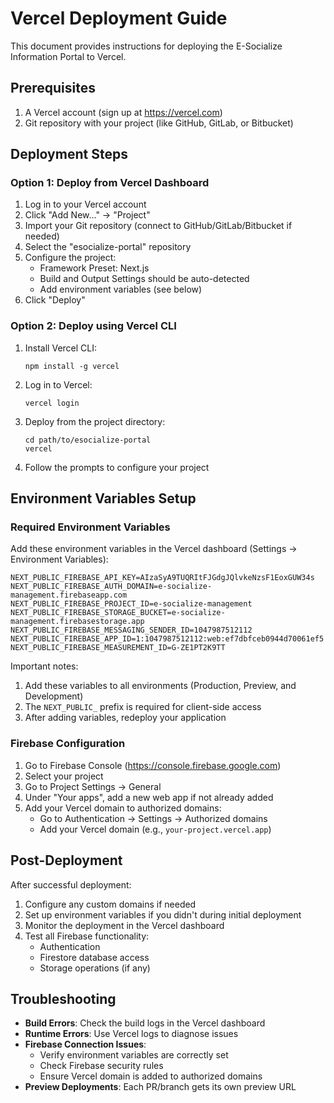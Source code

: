 # Vercel Deployment Guide

This document provides instructions for deploying the E-Socialize Information Portal to Vercel.

## Prerequisites

1. A Vercel account (sign up at https://vercel.com)
2. Git repository with your project (like GitHub, GitLab, or Bitbucket)

## Deployment Steps

### Option 1: Deploy from Vercel Dashboard

1. Log in to your Vercel account
2. Click "Add New..." → "Project"
3. Import your Git repository (connect to GitHub/GitLab/Bitbucket if needed)
4. Select the "esocialize-portal" repository
5. Configure the project:
   - Framework Preset: Next.js
   - Build and Output Settings should be auto-detected
   - Add environment variables (see below)
6. Click "Deploy"

### Option 2: Deploy using Vercel CLI

1. Install Vercel CLI:
   ```
   npm install -g vercel
   ```

2. Log in to Vercel:
   ```
   vercel login
   ```

3. Deploy from the project directory:
   ```
   cd path/to/esocialize-portal
   vercel
   ```

4. Follow the prompts to configure your project

## Environment Variables Setup

### Required Environment Variables

Add these environment variables in the Vercel dashboard (Settings → Environment Variables):

```
NEXT_PUBLIC_FIREBASE_API_KEY=AIzaSyA9TUQRItFJGdgJQlvkeNzsF1EoxGUW34s
NEXT_PUBLIC_FIREBASE_AUTH_DOMAIN=e-socialize-management.firebaseapp.com
NEXT_PUBLIC_FIREBASE_PROJECT_ID=e-socialize-management
NEXT_PUBLIC_FIREBASE_STORAGE_BUCKET=e-socialize-management.firebasestorage.app
NEXT_PUBLIC_FIREBASE_MESSAGING_SENDER_ID=1047987512112
NEXT_PUBLIC_FIREBASE_APP_ID=1:1047987512112:web:ef7dbfceb0944d70061ef5
NEXT_PUBLIC_FIREBASE_MEASUREMENT_ID=G-ZE1PT2K9TT
```

Important notes:
1. Add these variables to all environments (Production, Preview, and Development)
2. The `NEXT_PUBLIC_` prefix is required for client-side access
3. After adding variables, redeploy your application

### Firebase Configuration

1. Go to Firebase Console (https://console.firebase.google.com)
2. Select your project
3. Go to Project Settings → General
4. Under "Your apps", add a new web app if not already added
5. Add your Vercel domain to authorized domains:
   - Go to Authentication → Settings → Authorized domains
   - Add your Vercel domain (e.g., `your-project.vercel.app`)

## Post-Deployment

After successful deployment:

1. Configure any custom domains if needed
2. Set up environment variables if you didn't during initial deployment
3. Monitor the deployment in the Vercel dashboard
4. Test all Firebase functionality:
   - Authentication
   - Firestore database access
   - Storage operations (if any)

## Troubleshooting

- **Build Errors**: Check the build logs in the Vercel dashboard
- **Runtime Errors**: Use Vercel logs to diagnose issues
- **Firebase Connection Issues**:
  - Verify environment variables are correctly set
  - Check Firebase security rules
  - Ensure Vercel domain is added to authorized domains
- **Preview Deployments**: Each PR/branch gets its own preview URL 